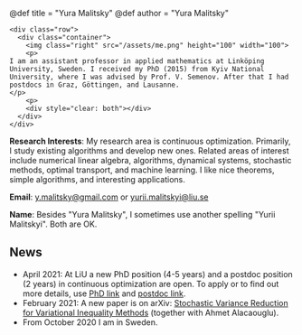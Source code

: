 @def title = "Yura Malitsky"
@def author = "Yura Malitsky"


~~~
<div class="row">
  <div class="container">
    <img class="right" src="/assets/me.png" height="100" width="100">
    <p>
I am an assistant professor in applied mathematics at Linköping University, Sweden. I received my PhD (2015) from Kyiv National University, where I was advised by Prof. V. Semenov. After that I had postdocs in Graz, Göttingen, and Lausanne.
</p>
    <p>
    <div style="clear: both"></div>
  </div>
</div>
~~~


**Research Interests**: My research area is continuous optimization. Primarily, I study existing algorithms and develop new ones. Related areas of interest include  numerical linear algebra, algorithms, dynamical systems, stochastic methods, optimal transport, and machine learning. I like nice theorems, simple algorithms, and interesting applications.


**Email**: y.malitsky@gmail.com or yurii.malitskyi@liu.se
  
**Name**: Besides "Yura Malitsky", I sometimes use another spelling "Yurii Malitskyi". Both are OK.

## News

-  April 2021: At LiU a new PhD position (4-5 years) and a postdoc position (2 years) in continuous optimization are open. To apply or to find out more details, use [PhD link](https://liu.se/en/work-at-liu/vacancies?rmpage=job&rmjob=15910&rmlang=UK) and [postdoc link](https://liu.se/en/work-at-liu/vacancies?rmpage=job&rmjob=16145&rmlang=UK).
-  February 2021: A new paper is on arXiv: [Stochastic Variance Reduction for Variational Inequality Methods](https://arxiv.org/abs/2102.08352) (together with Ahmet Alacaouglu).
-  From October 2020 I am in Sweden.
